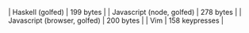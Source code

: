 
| Haskell (golfed)             | 199 bytes            |
| Javascript (node, golfed)    | 278 bytes            |
| Javascript (browser, golfed) | 200 bytes            |
| Vim                          | 158 keypresses       |
